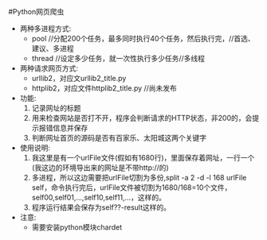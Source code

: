 #Python网页爬虫
* 两种多进程方式:
    * pool  //分配200个任务，最多同时执行40个任务，然后执行完，//首选、建议、多进程
    * thread  //设定多少任务，就一次性执行多少任务//多线程
* 两种请求网页方式:
    * urllib2，对应文urllib2_title.py
    * httplib2，对应文件httplib2_title.py  //尚未发布
* 功能:
  1. 记录网址的标题
  2. 用来检查网站是否打不开，程序会判断请求的HTTP状态，非200的，会提示报错信息并保存
  3. 判断网址首页的源码是否有百家乐、太阳城这两个关键字
* 使用说明:
  1. 我这里是有一个urlFile文件(假如有1680行)，里面保存着网址，一行一个(我这边的环境导出来的网址是不带http://的)
  2. 多进程，所以这边需要把urlFile切割为多份,split -a 2 -d -l 168 urlFile self，命令执行完后，urlFile文件被切割为1680/168=10个文件，self00,self01,...,self10,self11,...，这样的。
  3. 程序运行结果会保存为self??-result这样的。
* 注意:
    * 需要安装python模块chardet
